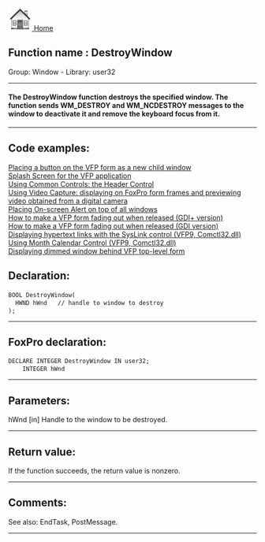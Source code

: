 [<img src="../../images/home.png"> Home ](https://github.com/VFPX/Win32API)  

## Function name : DestroyWindow
Group: Window - Library: user32    
***  


#### The DestroyWindow function destroys the specified window. The function sends WM_DESTROY and WM_NCDESTROY messages to the window to deactivate it and remove the keyboard focus from it.
***  


## Code examples:
[Placing a button on the VFP form as a new child window](../../samples/sample_274.md)  
[Splash Screen for the VFP application](../../samples/sample_294.md)  
[Using Common Controls: the Header Control](../../samples/sample_298.md)  
[Using Video Capture: displaying on FoxPro form frames and previewing video obtained from a digital camera](../../samples/sample_437.md)  
[Placing On-screen Alert on top of all windows](../../samples/sample_504.md)  
[How to make a VFP form fading out when released (GDI+ version)](../../samples/sample_527.md)  
[How to make a VFP form fading out when released (GDI version)](../../samples/sample_528.md)  
[Displaying hypertext links with the SysLink control (VFP9, Comctl32.dll)](../../samples/sample_559.md)  
[Using Month Calendar Control (VFP9, Comctl32.dll)](../../samples/sample_560.md)  
[Displaying dimmed window behind VFP top-level form](../../samples/sample_578.md)  

## Declaration:
```foxpro  
BOOL DestroyWindow(
  HWND hWnd   // handle to window to destroy
);  
```  
***  


## FoxPro declaration:
```foxpro  
DECLARE INTEGER DestroyWindow IN user32;
	INTEGER hWnd  
```  
***  


## Parameters:
hWnd 
[in] Handle to the window to be destroyed.   
***  


## Return value:
If the function succeeds, the return value is nonzero.  
***  


## Comments:
See also: EndTask, PostMessage.  
  
***  

